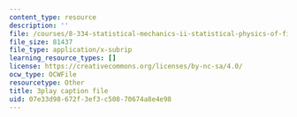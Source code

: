 ```yaml
---
content_type: resource
description: ''
file: /courses/8-334-statistical-mechanics-ii-statistical-physics-of-fields-spring-2014/07e33d98672f3ef3c50870674a8e4e98_MphmZC2o0aM.srt
file_size: 81437
file_type: application/x-subrip
learning_resource_types: []
license: https://creativecommons.org/licenses/by-nc-sa/4.0/
ocw_type: OCWFile
resourcetype: Other
title: 3play caption file
uid: 07e33d98-672f-3ef3-c508-70674a8e4e98
---
```

